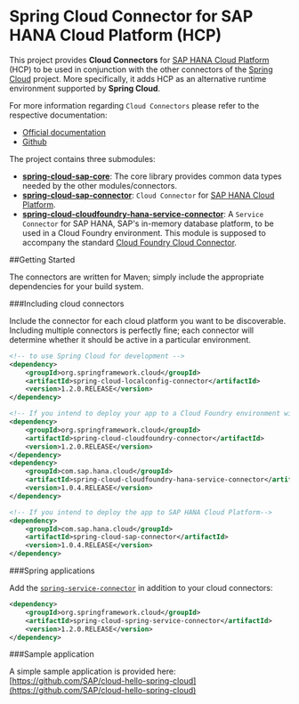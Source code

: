 # Spring Cloud Connector for SAP HANA Cloud Platform (HCP) 

This project provides **Cloud Connectors** for [SAP HANA Cloud Platform](http://hcp.sap.com) (HCP) to be used in conjunction with the other connectors of the [Spring Cloud](http://projects.spring.io/spring-cloud/) project. More specifically, it adds HCP as an alternative runtime environment supported by **Spring Cloud**.

For more information regarding `Cloud Connectors` please refer to the respective documentation: 

* [Official documentation](http://cloud.spring.io/spring-cloud-connectors)
* [Github](https://github.com/spring-cloud/spring-cloud-connectors)



The project contains three submodules:


- **[spring-cloud-sap-core](spring-cloud-sap-core)**: The core library provides common data types needed by the other modules/connectors. 
- **[spring-cloud-sap-connector](spring-cloud-sap-connector)**: `Cloud Connector` for [SAP HANA Cloud Platform](http://hcp.sap.com).
- **[spring-cloud-cloudfoundry-hana-service-connector](spring-cloud-cloudfoundry-hana-service-connector)**: A `Service Connector` for SAP HANA, SAP's in-memory database platform, to be used in a Cloud Foundry environment. This module is supposed to accompany the standard [Cloud Foundry Cloud Connector](https://github.com/spring-cloud/spring-cloud-connectors/tree/master/spring-cloud-cloudfoundry-connector). 

##Getting Started

The connectors are written for Maven; simply include the appropriate dependencies for your build system.

###Including cloud connectors

Include the connector for each cloud platform you want to be discoverable. Including multiple connectors is perfectly fine; each connector will determine whether it should be active in a particular environment.

````xml
<!-- to use Spring Cloud for development -->
<dependency>
    <groupId>org.springframework.cloud</groupId>
    <artifactId>spring-cloud-localconfig-connector</artifactId>
    <version>1.2.0.RELEASE</version>
</dependency>

<!-- If you intend to deploy your app to a Cloud Foundry environment within SAP HCP-->
<dependency>
    <groupId>org.springframework.cloud</groupId>
    <artifactId>spring-cloud-cloudfoundry-connector</artifactId>
    <version>1.2.0.RELEASE</version>
</dependency>
<dependency>
    <groupId>com.sap.hana.cloud</groupId>
    <artifactId>spring-cloud-cloudfoundry-hana-service-connector</artifactId>
    <version>1.0.4.RELEASE</version>
</dependency>

<!-- If you intend to deploy the app to SAP HANA Cloud Platform-->
<dependency>
    <groupId>com.sap.hana.cloud</groupId>
    <artifactId>spring-cloud-sap-connector</artifactId>
    <version>1.0.4.RELEASE</version>
</dependency>
````

###Spring applications

Add the [`spring-service-connector`](https://github.com/spring-cloud/spring-cloud-connectors/tree/master/spring-cloud-spring-service-connector) in addition to your cloud connectors:

````xml
<dependency>
	<groupId>org.springframework.cloud</groupId>
	<artifactId>spring-cloud-spring-service-connector</artifactId>
	<version>1.2.0.RELEASE</version>
</dependency>
````

###Sample application

A simple sample application is provided here: [https://github.com/SAP/cloud-hello-spring-cloud](https://github.com/SAP/cloud-hello-spring-cloud)

